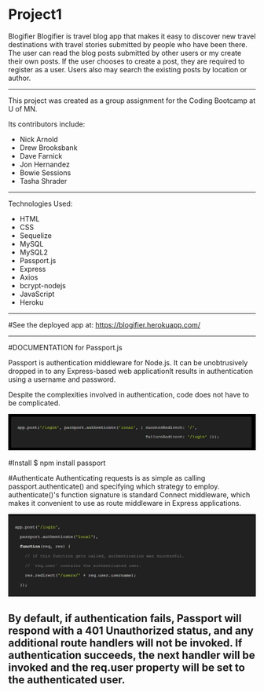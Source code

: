 # Project1

Blogifier 
Blogifier is travel blog app that makes it easy to discover new travel destinations with travel stories submitted by people who have been there. The user can read the blog posts submitted by other users or my create their own posts. If the user chooses to create a post, they are required to register as a user. Users also may search the existing posts by location or author.

-----------------------------------------------------

This project was created as a group assignment for the Coding Bootcamp at U of MN.

Its contributors include:

* Nick Arnold
* Drew Brooksbank
* Dave Farnick
* Jon Hernandez
* Bowie Sessions
* Tasha Shrader

-----------------------------------------------------

Technologies Used:
* HTML
* CSS
* Sequelize
* MySQL
* MySQL2
* Passport.js
* Express
* Axios
* bcrypt-nodejs
* JavaScript
* Heroku

-----------------------------------------------------

#See the deployed app at:
https://blogifier.herokuapp.com/

-----------------------------------------------------

#DOCUMENTATION for Passport.js

Passport is authentication middleware for Node.js. It can be unobtrusively dropped in to any Express-based web applicationIt results in authentication using a username and password.

Despite the complexities involved in authentication, code does not have to be complicated.

![starter code](https://github.com/medcoguy/GitTesting/blob/master/images/Capture1.JPG)

#Install
$ npm install passport

#Authenticate
Authenticating requests is as simple as calling passport.authenticate() and specifying which strategy to employ. authenticate()'s function signature is standard Connect middleware, which makes it convenient to use as route middleware in Express applications.

![starter code](https://github.com/medcoguy/GitTesting/blob/master/images/Capture2.JPG)

By default, if authentication fails, Passport will respond with a 401 Unauthorized status, and any additional route handlers will not be invoked. If authentication succeeds, the next handler will be invoked and the req.user property will be set to the authenticated user.
-----------------------------------------------------

